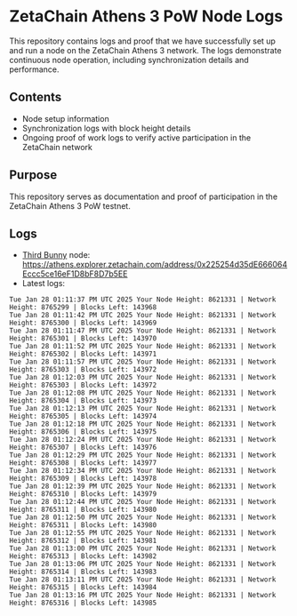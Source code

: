 # ZetaChain Athens 3 PoW Node Logs
This repository contains logs and proof that we have successfully set up and run a node on the ZetaChain Athens 3 network. The logs demonstrate continuous node operation, including synchronization details and performance.

## Contents
- Node setup information
- Synchronization logs with block height details
- Ongoing proof of work logs to verify active participation in the ZetaChain network

## Purpose
This repository serves as documentation and proof of participation in the ZetaChain Athens 3 PoW testnet.

## Logs

- [Third Bunny](https://thirdbunny.xyz/) node: https://athens.explorer.zetachain.com/address/0x225254d35dE666064Eccc5ce16eF1D8bF8D7b5EE
- Latest logs:
```
Tue Jan 28 01:11:37 PM UTC 2025 Your Node Height: 8621331 | Network Height: 8765299 | Blocks Left: 143968
Tue Jan 28 01:11:42 PM UTC 2025 Your Node Height: 8621331 | Network Height: 8765300 | Blocks Left: 143969
Tue Jan 28 01:11:47 PM UTC 2025 Your Node Height: 8621331 | Network Height: 8765301 | Blocks Left: 143970
Tue Jan 28 01:11:52 PM UTC 2025 Your Node Height: 8621331 | Network Height: 8765302 | Blocks Left: 143971
Tue Jan 28 01:11:57 PM UTC 2025 Your Node Height: 8621331 | Network Height: 8765303 | Blocks Left: 143972
Tue Jan 28 01:12:03 PM UTC 2025 Your Node Height: 8621331 | Network Height: 8765303 | Blocks Left: 143972
Tue Jan 28 01:12:08 PM UTC 2025 Your Node Height: 8621331 | Network Height: 8765304 | Blocks Left: 143973
Tue Jan 28 01:12:13 PM UTC 2025 Your Node Height: 8621331 | Network Height: 8765305 | Blocks Left: 143974
Tue Jan 28 01:12:18 PM UTC 2025 Your Node Height: 8621331 | Network Height: 8765306 | Blocks Left: 143975
Tue Jan 28 01:12:24 PM UTC 2025 Your Node Height: 8621331 | Network Height: 8765307 | Blocks Left: 143976
Tue Jan 28 01:12:29 PM UTC 2025 Your Node Height: 8621331 | Network Height: 8765308 | Blocks Left: 143977
Tue Jan 28 01:12:34 PM UTC 2025 Your Node Height: 8621331 | Network Height: 8765309 | Blocks Left: 143978
Tue Jan 28 01:12:39 PM UTC 2025 Your Node Height: 8621331 | Network Height: 8765310 | Blocks Left: 143979
Tue Jan 28 01:12:44 PM UTC 2025 Your Node Height: 8621331 | Network Height: 8765311 | Blocks Left: 143980
Tue Jan 28 01:12:50 PM UTC 2025 Your Node Height: 8621331 | Network Height: 8765311 | Blocks Left: 143980
Tue Jan 28 01:12:55 PM UTC 2025 Your Node Height: 8621331 | Network Height: 8765312 | Blocks Left: 143981
Tue Jan 28 01:13:00 PM UTC 2025 Your Node Height: 8621331 | Network Height: 8765313 | Blocks Left: 143982
Tue Jan 28 01:13:06 PM UTC 2025 Your Node Height: 8621331 | Network Height: 8765314 | Blocks Left: 143983
Tue Jan 28 01:13:11 PM UTC 2025 Your Node Height: 8621331 | Network Height: 8765315 | Blocks Left: 143984
Tue Jan 28 01:13:16 PM UTC 2025 Your Node Height: 8621331 | Network Height: 8765316 | Blocks Left: 143985
```
